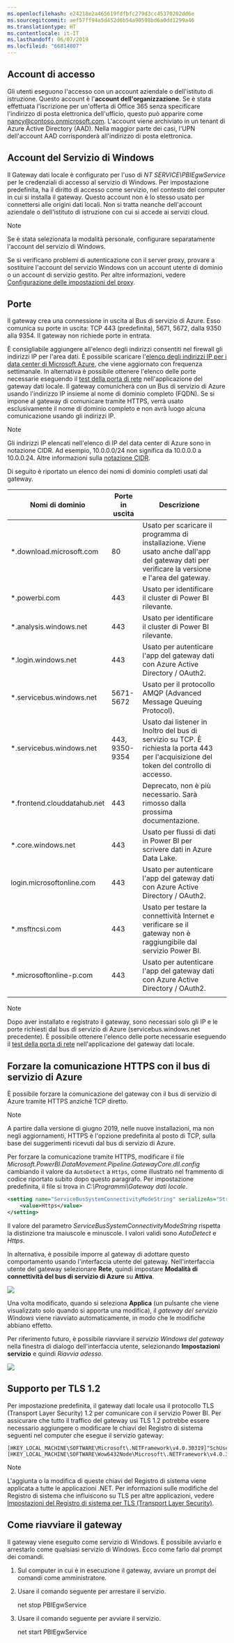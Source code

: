 ```yaml
---
ms.openlocfilehash: e24218e2a465619fdfbfc279d3cc45370202dd6e
ms.sourcegitcommit: aef57ff94a5d452d6b54a90598bd6a0dd1299a46
ms.translationtype: HT
ms.contentlocale: it-IT
ms.lasthandoff: 06/07/2019
ms.locfileid: "66814807"
---
```

## <a name="sign-in-account"></a>Account di accesso

Gli utenti eseguono l'accesso con un account aziendale o dell'istituto di istruzione. Questo account è l'**account dell'organizzazione**. Se è stata effettuata l'iscrizione per un'offerta di Office 365 senza specificare l'indirizzo di posta elettronica dell'ufficio, questo può apparire come nancy@contoso.onmicrosoft.com. L'account viene archiviato in un tenant di Azure Active Directory (AAD). Nella maggior parte dei casi, l'UPN dell'account AAD corrisponderà all'indirizzo di posta elettronica.

## <a name="windows-service-account"></a>Account del Servizio di Windows

Il Gateway dati locale è configurato per l'uso di *NT SERVICE\PBIEgwService* per le credenziali di accesso al servizio di Windows. Per impostazione predefinita, ha il diritto di accesso come servizio, nel contesto del computer in cui si installa il gateway. Questo account non è lo stesso usato per connettersi alle origini dati locali. Non si tratta neanche dell'account aziendale o dell'istituto di istruzione con cui si accede ai servizi cloud.

> [!NOTE]
> Se è stata selezionata la modalità personale, configurare separatamente l'account del servizio di Windows.

Se si verificano problemi di autenticazione con il server proxy, provare a sostituire l'account del servizio Windows con un account utente di dominio o un account di servizio gestito. Per altre informazioni, vedere [Configurazione delle impostazioni del proxy](../service-gateway-proxy.md#changing-the-gateway-service-account-to-a-domain-user).

## <a name="ports"></a>Porte

Il gateway crea una connessione in uscita al Bus di servizio di Azure. Esso comunica su porte in uscita: TCP 443 (predefinita), 5671, 5672, dalla 9350 alla 9354.  Il gateway non richiede porte in entrata.

È consigliabile aggiungere all'elenco degli indirizzi consentiti nel firewall gli indirizzi IP per l'area dati. È possibile scaricare l'[elenco degli indirizzi IP per i data center di Microsoft Azure](https://www.microsoft.com/download/details.aspx?id=41653), che viene aggiornato con frequenza settimanale. In alternativa è possibile ottenere l'elenco delle porte necessarie eseguendo il [test della porta di rete](../service-gateway-onprem-tshoot.md#network-ports-test) nell'applicazione del gateway dati locale. Il gateway comunicherà con un Bus di servizio di Azure usando l'indirizzo IP insieme al nome di dominio completo (FQDN). Se si impone al gateway di comunicare tramite HTTPS, verrà usato esclusivamente il nome di dominio completo e non avrà luogo alcuna comunicazione usando gli indirizzi IP.


> [!NOTE]
> Gli indirizzi IP elencati nell'elenco di IP del data center di Azure sono in notazione CIDR. Ad esempio, 10.0.0.0/24 non significa da 10.0.0.0 a 10.0.0.24. Altre informazioni sulla [notazione CIDR](http://whatismyipaddress.com/cidr).

Di seguito è riportato un elenco dei nomi di dominio completi usati dal gateway.

| Nomi di dominio | Porte in uscita | Descrizione |  |
|-----------------------------|----------------|--------------------------------------------------------------------------------------------------------------------|---|
| *.download.microsoft.com | 80 | Usato per scaricare il programma di installazione. Viene usato anche dall'app del gateway dati per verificare la versione e l'area del gateway. |  |
| *.powerbi.com | 443 | Usato per identificare il cluster di Power BI rilevante. |  |
| *.analysis.windows.net | 443 | Usato per identificare il cluster di Power BI rilevante. |  |
| *.login.windows.net | 443 | Usato per autenticare l'app del gateway dati con Azure Active Directory / OAuth2. |  |
| *.servicebus.windows.net | 5671-5672 | Usato per il protocollo AMQP (Advanced Message Queuing Protocol). |  |
| *.servicebus.windows.net | 443, 9350-9354 | Usato dai listener in Inoltro del bus di servizio su TCP. È richiesta la porta 443 per l'acquisizione del token del controllo di accesso. |  |
| *.frontend.clouddatahub.net | 443 | Deprecato, non è più necessario. Sarà rimosso dalla prossima documentazione. |  |
| *.core.windows.net | 443 | Usato per flussi di dati in Power BI per scrivere dati in Azure Data Lake. |  |
| login.microsoftonline.com | 443 | Usato per autenticare l'app del gateway dati con Azure Active Directory / OAuth2. |  |
| *.msftncsi.com | 443 | Usato per testare la connettività Internet e verificare se il gateway non è raggiungibile dal servizio Power BI. |  |
| *.microsoftonline-p.com | 443 | Usato per autenticare l'app del gateway dati con Azure Active Directory / OAuth2. |  |
| | |

> [!NOTE]
> Dopo aver installato e registrato il gateway, sono necessari solo gli IP e le porte richiesti dal bus di servizio di Azure (servicebus.windows.net precedente). È possibile ottenere l'elenco delle porte necessarie eseguendo il [test della porta di rete](../service-gateway-onprem-tshoot.md#network-ports-test) nell'applicazione del gateway dati locale.

## <a name="forcing-https-communication-with-azure-service-bus"></a>Forzare la comunicazione HTTPS con il bus di servizio di Azure

È possibile forzare la comunicazione del gateway con il bus di servizio di Azure tramite HTTPS anziché TCP diretto.

> [!NOTE]
> A partire dalla versione di giugno 2019, nelle nuove installazioni, ma non negli aggiornamenti, HTTPS è l'opzione predefinita al posto di TCP, sulla base dei suggerimenti ricevuti dal bus di servizio di Azure.

Per forzare la comunicazione tramite HTTPS, modificare il file *Microsoft.PowerBI.DataMovement.Pipeline.GatewayCore.dll.config* cambiando il valore da `AutoDetect` a `Https`, come illustrato nel frammento di codice riportato subito dopo questo paragrafo. Per impostazione predefinita, il file si trova in *C:\Programmi\Gateway dati locale*.

```xml
<setting name="ServiceBusSystemConnectivityModeString" serializeAs="String">
    <value>Https</value>
</setting>
```

Il valore del parametro *ServiceBusSystemConnectivityModeString* rispetta la distinzione tra maiuscole e minuscole. I valori validi sono *AutoDetect* e *Https*.

In alternativa, è possibile imporre al gateway di adottare questo comportamento usando l'interfaccia utente del gateway. Nell'interfaccia utente del gateway selezionare **Rete**, quindi impostare **Modalità di connettività del bus di servizio di Azure** su **Attiva**.

![](./media/gateway-onprem-accounts-ports-more/gw-onprem_01.png)

Una volta modificato, quando si seleziona **Applica** (un pulsante che viene visualizzato solo quando si apporta una modifica), il *gateway del servizio Windows* viene riavviato automaticamente, in modo che le modifiche abbiano effetto.

Per riferimento futuro, è possibile riavviare il *servizio Windows del gateway* nella finestra di dialogo dell'interfaccia utente, selezionando **Impostazioni servizio** e quindi *Riavvia adesso*.

![](./media/gateway-onprem-accounts-ports-more/gw-onprem_02.png)

## <a name="support-for-tls-12"></a>Supporto per TLS 1.2

Per impostazione predefinita, il gateway dati locale usa il protocollo TLS (Transport Layer Security) 1.2 per comunicare con il servizio Power BI. Per assicurare che tutto il traffico del gateway usi TLS 1.2 potrebbe essere necessario aggiungere o modificare le chiavi del Registro di sistema seguenti nel computer che esegue il servizio gateway:

```
[HKEY_LOCAL_MACHINE\SOFTWARE\Microsoft\.NETFramework\v4.0.30319]"SchUseStrongCrypto"=dword:00000001
[HKEY_LOCAL_MACHINE\SOFTWARE\Wow6432Node\Microsoft\.NETFramework\v4.0.30319]"SchUseStrongCrypto"=dword:00000001
```

> [!NOTE]
> L'aggiunta o la modifica di queste chiavi del Registro di sistema viene applicata a tutte le applicazioni .NET. Per informazioni sulle modifiche del Registro di sistema che influiscono su TLS per altre applicazioni, vedere [Impostazioni del Registro di sistema per TLS (Transport Layer Security)](https://docs.microsoft.com/windows-server/security/tls/tls-registry-settings).

## <a name="how-to-restart-the-gateway"></a>Come riavviare il gateway

Il gateway viene eseguito come servizio di Windows. È possibile avviarlo e arrestarlo come qualsiasi servizio di Windows. Ecco come farlo dal prompt dei comandi.

1. Sul computer in cui è in esecuzione il gateway, avviare un prompt dei comandi come amministratore.
2. Usare il comando seguente per arrestare il servizio.
   
   net stop PBIEgwService
3. Usare il comando seguente per avviare il servizio.
   
   net start PBIEgwService


